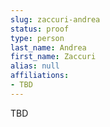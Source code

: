```yaml
---
slug: zaccuri-andrea
status: proof
type: person
last_name: Andrea
first_name: Zaccuri
alias: null
affiliations:
- TBD
---
```


TBD


